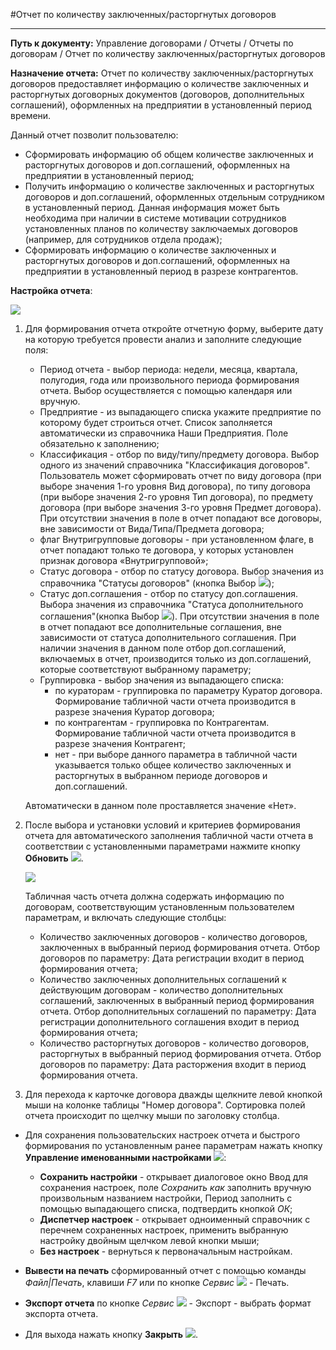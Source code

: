 ﻿#Отчет по количеству заключенных/расторгнутых договоров

----------

**Путь к документу:** Управление договорами / Отчеты / Отчеты по договорам / Отчет по количеству заключенных/расторгнутых договоров

**Назначение отчета:**  Отчет по количеству заключенных/расторгнутых договоров предоставляет информацию о количестве заключенных и расторгнутых договорных документов (договоров, дополнительных соглашений), оформленных на предприятии в установленный период времени.

Данный отчет позволит пользователю:

* Сформировать информацию об общем количестве заключенных и расторгнутых договоров и доп.соглашений, оформленных на предприятии в установленный период;
* Получить информацию о количестве заключенных и расторгнутых договоров и доп.соглашений, оформленных отдельным сотрудником в установленный период.
Данная информация может быть необходима при наличии в системе мотивации сотрудников установленных планов по количеству заключаемых договоров (например, для сотрудников отдела продаж);
* Сформировать информацию о количестве заключенных и расторгнутых договоров и доп.соглашений, оформленных на предприятии в установленный период в разрезе контрагентов.

**Настройка отчета**:

![](topic:.AddFiles.Screenshot_20177.jpg)

1. Для формирования отчета откройте отчетную форму, выберите дату на которую требуется провести анализ и заполните следующие поля:  

    * Период отчета - выбор периода: недели, месяца, квартала, полугодия, года или произвольного периода формирования отчета. Выбор осуществляется с помощью календаря или вручную. 
    * Предприятие - из выпадающего списка укажите предприятие по которому будет строиться отчет. Список заполняется автоматически из справочника Наши Предприятия. Поле обязательно к заполнению; 
    * Классификация -  отбор по виду/типу/предмету договора. Выбор одного из значений справочника "Классификация договоров". Пользователь может сформировать отчет по виду договора (при выборе значения 1-го уровня Вид договора),
    по типу договора (при выборе значения 2-го уровня Тип договора), по предмету договора (при выборе значения 3-го уровня Предмет договора). При отсутствии значения в поле в отчет попадают все договоры, вне зависимости от Вида/Типа/Предмета договора;
    * флаг Внутригрупповые договоры - при установленном флаге, в отчет попадают только те договора, у которых установлен признак договора «Внутригрупповой»;
    * Статус договора - отбор по статусу договора. Выбор значения из справочника "Статусы договоров" (кнопка Выбор ![](topic:Com.AddFiles.Buttons.Btn_select.png));
    * Статус доп.соглашения - отбор по статусу доп.соглашения. Выбора значения из справочника "Статуса дополнительного соглашения"(кнопка Выбор ![](topic:Com.AddFiles.Buttons.Btn_select.png)).
    При отсутствии значения в поле в отчет попадают все дополнительные соглашения, вне зависимости от статуса дополнительного соглашения. При наличии значения в данном поле отбор доп.соглашений, включаемых в отчет, производится только из доп.соглашений, которые соответствуют выбранному параметру;
    * Группировка - выбор значения из выпадающего списка:
        * по кураторам - группировка по параметру Куратор договора. Формирование табличной части отчета производится в разрезе значения Куратор договора;
        * по контрагентам - группировка по Контрагентам.  Формирование табличной части отчета производится в разрезе значения Контрагент;
        * нет - при выборе данного параметра в табличной части указывается только общее количество заключенных и расторгнутых в выбранном периоде договоров и доп.соглашений.
 
    Автоматически в данном поле проставляется значение «Нет».

2. После выбора и установки  условий и критериев формирования отчета для автоматического заполнения табличной части отчета в соответствии с установленными параметрами нажмите кнопку **Обновить** ![](topic:Com.AddFiles.Buttons.Btn_Refresh.png).

    ![](topic:.AddFiles.Screenshot_20173.jpg)

    Табличная часть отчета должна содержать информацию по договорам, соответствующим установленным пользователем параметрам, и включать следующие столбцы:

    * Количество заключенных договоров - количество договоров, заключенных в выбранный период формирования отчета. Отбор договоров по параметру: Дата регистрации входит в период формирования отчета;
    * Количество заключенных дополнительных соглашений к действующим договорам - количество дополнительных соглашений, заключенных в выбранный период формирования отчета. Отбор дополнительных соглашений по параметру: Дата регистрации дополнительного соглашения входит в период формирования отчета;
    * Количество расторгнутых договоров - количество договоров, расторгнутых в выбранный период формирования отчета. Отбор договоров по параметру: Дата расторжения входит в период формирования отчета.

3. Для перехода к карточке договора дважды щелкните левой кнопкой мыши на колонке таблицы "Номер договора". Сортировка полей отчета происходит по щелчку мыши по заголовку столбца.

- Для сохранения пользовательских настроек отчета и быстрого формирования по установленным ранее параметрам нажать кнопку **Управление именованными настройками** ![](topic:Com.AddFiles.Buttons.Btn_Settings_menager.png):
    - **Сохранить настройки** -  открывает диалоговое окно Ввод для сохранения настроек, поле *Сохранить как* заполнить вручную произвольным названием настройки, Период заполнить с помощью выпадающего списка, подтвердить кнопкой *ОК*;
    - **Диспетчер настроек** - открывает одноименный справочник с перечнем сохраненных настроек, применить выбранную настройку двойным щелчком левой кнопки мыши;
    - **Без настроек** - вернуться к первоначальным настройкам.

- **Вывести на печать** сформированный отчет с помощью команды *Файл|Печать*, клавиши *F7* или по кнопке *Сервис* ![](topic:Com.AddFiles.Buttons.Btn_SystemMenu.png) - Печать.
- **Экспорт отчета** по кнопке *Сервис* ![](topic:Com.AddFiles.Buttons.Btn_SystemMenu.png) - Экспорт - выбрать формат экспорта отчета.
- Для выхода нажать кнопку **Закрыть** ![](topic:Com.AddFiles.Buttons.Btn_CloseCancel.png).





